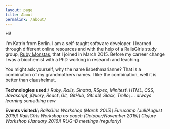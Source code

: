 ```yaml
---
layout: page
title: About
permalink: /about/
---
```


Hi!

I'm Katrin from Berlin. I am a self-taught software developer. I learned through different online resources and with the help of a RailsGirls study group, [Ruby Monstas](http://rubymonstas.org/), that I joined in March 2015.
Before my carreer change I was a biochemist with a PhD working in research and teaching.

You might ask yourself, why the name lisbethmarianne? That is a combination of my grandmothers names. I like the combination, well it is better than claushelmut.

**Technologies used:**\\
*Ruby, Rails, Sinatra, RSpec, Minitest\\
HTML, CSS, Javascript, jQuery, React\\
Git, GitHub, GitLab\\
Slack, Trello\\
... always learning something new*

**Events visited:**\\
*RailsGirls Workshop (March 2015)\\
Eurucamp (Juli/August 2015)\\
RailsGirls Workshop as coach (October/November 2015)\\
Clojure Workshop (January 2016)\\
RUG::B meetings (regularly)*

